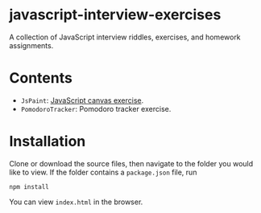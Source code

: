 # javascript-interview-exercises

A collection of JavaScript interview riddles, exercises, and homework assignments.

# Contents

- `JsPaint`: [JavaScript canvas exercise](http://www.zsoltnagy.eu/javascript-tech-interview-exercise-7-painting-on-an-html5-canvas/).
- `PomodoroTracker`: Pomodoro tracker exercise.

# Installation

Clone or download the source files, then navigate to the folder you would like to view. If the folder contains a `package.json` file, run

```
npm install
```

You can view `index.html` in the browser.
